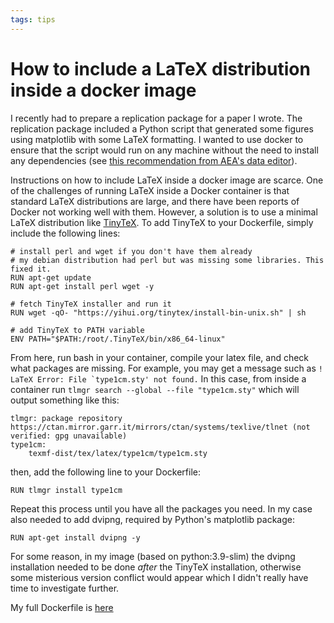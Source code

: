 ```yaml
---
tags: tips
---
```

# How to include a LaTeX distribution inside a docker image

I recently had to prepare a replication package for a paper I wrote. The replication package included a Python script that generated some figures using matplotlib with some LaTeX formatting. I wanted to use docker to ensure that the script would run on any machine without the need to install any dependencies (see [this recommendation from AEA's data editor](https://aeadataeditor.github.io/posts/2021-11-16-docker)). 

Instructions on how to include LaTeX inside a docker image are scarce. One of the challenges of running LaTeX inside a Docker container is that standard LaTeX distributions are large, and there have been reports of Docker not working well with them. However, a solution is to use a minimal LaTeX distribution like [TinyTeX](https://yihui.org/tinytex/). To add TinyTeX to your Dockerfile, simply include the following lines:

```
# install perl and wget if you don't have them already
# my debian distribution had perl but was missing some libraries. This fixed it.  
RUN apt-get update
RUN apt-get install perl wget -y  

# fetch TinyTeX installer and run it
RUN wget -qO- "https://yihui.org/tinytex/install-bin-unix.sh" | sh 

# add TinyTeX to PATH variable
ENV PATH="$PATH:/root/.TinyTeX/bin/x86_64-linux"
```

From here, run bash in your container, compile your latex file, and check what packages are missing. For example, you may get a message such as ```! LaTeX Error: File `type1cm.sty' not found.```
In this case, from inside a container run ```tlmgr search --global --file "type1cm.sty"``` which will output something like this:
```
tlmgr: package repository https://ctan.mirror.garr.it/mirrors/ctan/systems/texlive/tlnet (not verified: gpg unavailable)
type1cm:
	texmf-dist/tex/latex/type1cm/type1cm.sty
```
then, add the following line to your Dockerfile:
```
RUN tlmgr install type1cm
```

Repeat this process until you have all the packages you need. In my case also needed to add dvipng, required by Python's matplotlib package:
```
RUN apt-get install dvipng -y
```

For some reason, in my image (based on python:3.9-slim) the dvipng installation needed to be done *after* the TinyTeX installation, otherwise some misterious version conflict would appear which I didn't really have time to investigate further.

My full Dockerfile is [here](https://github.com/andreamoro-git/JurySelection-Replication_Package/blob/main/Environment/Dockerfile)
